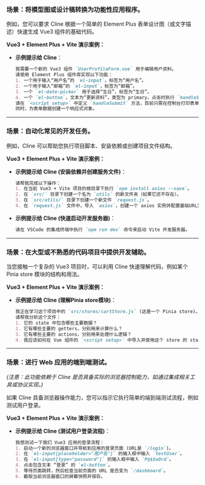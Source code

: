 ### 场景：将模型图或设计稿转换为功能性应用程序。
例如，您可以要求 Cline 根据一个简单的 Element Plus 表单设计图（或文字描述）快速生成 Vue3 组件的基础代码。

**Vue3 + Element Plus + Vite 演示案例：**
*   **示例提示给 Cline**：
    ```markdown
    我需要一个新的 Vue3 组件 `UserProfileForm.vue` 用于编辑用户资料。
    请使用 Element Plus 组件库实现以下功能：
    1. 一个用于输入“用户名”的 `el-input`，标签为“用户名”。
    2. 一个用于输入“邮箱”的 `el-input`，标签为“邮箱”。
    3. 一个 `el-date-picker` 用于选择“生日”，标签为“生日”。
    4. 一个 `el-button`，文本为“更新资料”，类型为 primary，点击时执行 `handleSubmit` 方法。
    请在 `<script setup>` 中定义 `handleSubmit` 方法，目前只需在控制台打印表单数据。
    同时，为表单数据创建一个响应式对象。
    ```

---

### 场景：自动化常见的开发任务。
例如，Cline 可以帮助您执行项目脚本、安装依赖或创建项目文件结构。

**Vue3 + Element Plus + Vite 演示案例：**
*   **示例提示给 Cline (安装依赖并创建服务文件)**：
    ```markdown
    请帮我完成以下操作：
    1. 在当前 Vue3 + Vite 项目的根目录下执行 `npm install axios --save`。
    2. 在 `src/` 目录下创建一个名为 `utils` 的新文件夹（如果它还不存在）。
    3. 在 `src/utils/` 目录下创建一个新文件 `request.js`。
    4. 在 `request.js` 文件中，导入 `axios`，创建一个 axios 实例并配置基础URL为 `/api`，然后导出该实例。
    ```
*   **示例提示给 Cline (快速启动开发服务器)**：
    ```markdown
    请在 VSCode 的集成终端中执行 `npm run dev` 命令来启动 Vite 开发服务器。
    ```

---

### 场景：在大型或不熟悉的代码项目中提供开发辅助。
当您接触一个复杂的 Vue3 项目时，可以利用 Cline 快速理解代码，例如某个 Pinia store 模块的结构和用法。

**Vue3 + Element Plus + Vite 演示案例：**
*   **示例提示给 Cline (理解Pinia store模块)**：
    ```markdown
    我正在学习这个项目中的 `src/stores/cartStore.js` (这是一个 Pinia store)。
    请帮我分析这个文件：
    1. 它的 state 中包含哪些主要数据？
    2. 它有哪些主要的 getters，分别用来计算什么？
    3. 它有哪些主要的 actions，分别用来处理什么逻辑？
    4. 我应该如何在 Vue 组件的 `<script setup>` 中导入并使用这个 store 的 state 和 actions？请给一个简单的例子。
    ```

---

### 场景：进行 Web 应用的端到端测试。
*(注意：此功能依赖于 Cline 是否具备实际的浏览器控制能力，如通过集成相关工具或协议实现。)*

如果 Cline 具备浏览器操作能力，您可以指示它执行简单的端到端测试流程，例如测试用户登录。

**Vue3 + Element Plus + Vite 演示案例：**
*   **示例提示给 Cline (测试用户登录流程)**：
    ```markdown
    我想测试一下我们 Vue3 应用的登录流程：
    1. 启动一个新的浏览器窗口并导航到应用的登录页面 (URL是 `/login`)。
    2. 在 `el-input[placeholder="用户名"]` 的输入框中输入 `testUser`。
    3. 在 `el-input[type="password"]` 的输入框中输入 `P@$$wOrd`。
    4. 点击包含文本 “登录” 的 `el-button`。
    5. 等待页面跳转，然后检查当前页面的 URL 是否变为 `/dashboard`。
    6. 截取当前浏览器窗口的屏幕快照并保存。
    ```
